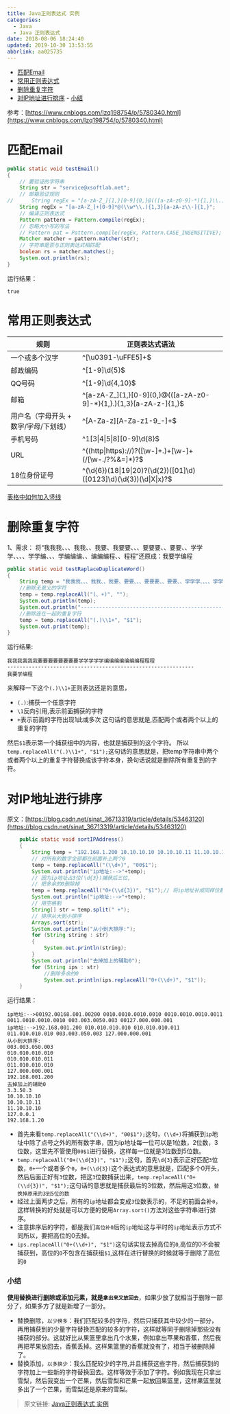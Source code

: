 ```yaml
---
title: Java正则表达式 实例
categories: 
  - Java
  - Java 正则表达式
date: 2018-08-06 18:24:40
updated: 2019-10-30 13:53:55
abbrlink: aa025735
---
```

- [匹配Email](/blog/html/aa025735/#匹配Email)
- [常用正则表达式](/blog/html/aa025735/#常用正则表达式)
- [删除重复字符](/blog/html/aa025735/#删除重复字符)
- [对IP地址进行排序](/blog/html/aa025735/#对IP地址进行排序)
        - [小结](/blog/html/aa025735/#小结)

<!--more-->
<script src="https://cdn.bootcss.com/jquery/3.4.0/jquery.slim.min.js"></script>
<script>$(document).ready(function () {$(".post-body > ul:nth-child(1)").hide();});</script>

<!--end-->
参考：[https://www.cnblogs.com/lzq198754/p/5780340.html](https://www.cnblogs.com/lzq198754/p/5780340.html)
# 匹配Email #
```java
public static void testEmail() 
{
    // 要验证的字符串
    String str = "service@xsoftlab.net";
    // 邮箱验证规则
//	    String regEx = "[a-zA-Z_]{1,}[0-9]{0,}@(([a-zA-z0-9]-*){1,}\\.){1,3}[a-zA-z\\-]{1,}";
    String regEx = "[a-zA-Z_]+[0-9]*@(\\w*\\.){1,3}[a-zA-z\\-]{1,}";
    // 编译正则表达式
    Pattern pattern = Pattern.compile(regEx);
    // 忽略大小写的写法
    // Pattern pat = Pattern.compile(regEx, Pattern.CASE_INSENSITIVE);
    Matcher matcher = pattern.matcher(str);
    // 字符串是否与正则表达式相匹配
    boolean rs = matcher.matches();
    System.out.println(rs);
}
```
运行结果：
```
true
```
# 常用正则表达式 #

|规则|正则表达式语法|
|-|-|
|一个或多个汉字|^[\u0391-\uFFE5]+$ |
|邮政编码|^[1-9]\d{5}$|
|QQ号码|^[1-9]\d{4,10}$ |
|邮箱|^[a-zA-Z_]{1,}[0-9]{0,}@(([a-zA-z0-9]-*){1,}\.){1,3}[a-zA-z\-]{1,}$|
|用户名（字母开头 + 数字/字母/下划线）|^[A-Za-z][A-Za-z1-9_-]+$|
|手机号码|^1[3&#124;4&#124;5&#124;8][0-9]\d{8}$ |
|URL|^((http&#124;https)://)?([\w-]+\.)+[\w-]+(/[\w-./?%&=]*)?$|
|18位身份证号|^(\d{6})(18&#124;19&#124;20)?(\d{2})([01]\d)([0123]\d)(\d{3})(\d&#124;X&#124;x)?$|
[表格中如何加入竖线](https://blog.csdn.net/u013553529/article/details/51024733)

# 删除重复字符 #
1、需求： 将“我我我、、、我我、、我要、我要要、、、要要要、、要要、、学学学、、、、学学编、、、学编编编、、编编编程、、程程”还原成：我要学编程
```java
public static void testRaplaceDuplicateWord()
{
	String temp = "我我我、、、我我、、我要、要要、、、要要要、、要要、、学学学、、、、学学编、、、编编编、、编编编程、、程程";
	//删除无意义的字符
	temp = temp.replaceAll("(、+)", "");
	System.out.println(temp);
	System.out.println("-------------------------------------------------------------");
	//删除连在一起的重复字符
	temp = temp.replaceAll("(.)\\1+", "$1");
	System.out.print(temp);
}

```
运行结果:
```
我我我我我我要要要要要要要要学学学学学编编编编编编编程程程
-------------------------------------------------------------
我要学编程
```
来解释一下这个`(.)\\1+`正则表达还是的意思，
- `(.)`:捕获一个任意字符
- `\1`反向引用,表示前面捕获的字符
- `+`表示前面的字符出现1此或多次
这句话的意思就是,匹配两个或者两个以上的重复的字符

然后`$1`表示第一个捕获组中的内容，也就是捕获到的这个字符。
所以`temp.replaceAll("(.)\\1+", "$1");`这句话的意思就是，把temp字符串中两个或者两个以上的重复字符替换成该字符本身，换句话说就是删除所有重复到的字符。

# 对IP地址进行排序 #
原文：[https://blog.csdn.net/sinat_36713319/article/details/53463120](https://blog.csdn.net/sinat_36713319/article/details/53463120)
```java
	public static void sortIPAddress()
	{
		String temp = "192.168.1.200 10.10.10.10 10.10.10.11 11.10.10.10 3.3.50.3 127.0.0.1";
		// 对所有的数字全部都在前面补上两个0
		temp = temp.replaceAll("(\\d+)", "00$1");
		System.out.println("ip地址:-->"+temp);
		// 因为ip地址占3位(\d{3})捕获后三位,
		// 把多余的0删除掉
		temp = temp.replaceAll("0+(\\d{3})", "$1");// 将ip地址补成同样位数
		System.out.println("ip地址:-->"+temp);
		// 用空格割
		String[] str = temp.split(" +");
		// 排序从大到小排序
		Arrays.sort(str);
		System.out.println("从小到大排序:");
		for (String string : str)
		{
			System.out.println(string);
		}
		System.out.println("去掉加上的辅助0");
		for (String ips : str)
			//删除多余的0
			System.out.println(ips.replaceAll("0+(\\d+)", "$1"));
	}
```
运行结果：
```
ip地址:-->00192.00168.001.00200 0010.0010.0010.0010 0010.0010.0010.0011 0011.0010.0010.0010 003.003.0050.003 00127.000.000.001
ip地址:-->192.168.001.200 010.010.010.010 010.010.010.011 011.010.010.010 003.003.050.003 127.000.000.001
从小到大排序:
003.003.050.003
010.010.010.010
010.010.010.011
011.010.010.010
127.000.000.001
192.168.001.200
去掉加上的辅助0
3.3.50.3
10.10.10.10
10.10.10.11
11.10.10.10
127.0.0.1
192.168.1.20

```
- 首先来看`temp.replaceAll("(\\d+)", "00$1");`这句，`(\\d+)`将捕获到`ip`地址中除了点号之外的所有数字串，因为ip地址每一位可以是1位数，2位数，3位数，这里先不管使用`00$1`进行替换，这样每一位就是3位数到5位数。
- `temp.replaceAll("0+(\\d{3})", "$1");`这句，首先`\d{3}`表示正好匹配`3`位数，`0+`一个或者多个`0`，`0+(\\d{3})`这个表达式的意思就是，匹配多个0开头，然后后面正好有`3`位数，把这`3`位数捕获出来，`temp.replaceAll("0+(\\d{3})", "$1");`这句话的意思就是捕获最后的3位数，然后用这`3`位数，`替换掉原来的3到5位的数`
- 经过上面两步之后，所有的`ip`地址都会变成`3`位数表示的，不足的前面会补`0`，这样转换的好处就是可以方便的使用`Array.sort()`方法对这些字符串进行排序。
- 注意排序后的字符，都是我们`高位补0`后的`ip`地址这与平时的`ip`地址表示方式不同所以，要把高位的0去掉。
- `ips.replaceAll("0+(\\d+)", "$1")`这句话实现去掉高位的`0`,高位的0不会被捕获到，高位的`0`不包含在捕获组`$1`,这样在进行替换的时候就等于删除了高位的`0`

### 小结 ###
**使用替换进行删除或添加元素，就是`拿出来又放回去`**，如果少放了就相当于删除一部分了，如果多方了就是新增了一部分。

- 替换删除，`以少换多`：我们匹配较多的字符，然后只捕获其中较少的一部分，再用捕获到的少量字符替换匹配的较多的字符，这样就等同于删除掉那些没有捕获的部分。这就好比从果篮里拿出几个水果，例如拿出苹果和香蕉，然后我再把苹果放回去，香蕉丢掉。这样果篮里的香蕉就没有了，相当于被删除掉了。
- 替换添加，`以多换少`：我么匹配较少的字符,并且捕获这些字符，然后捕获到的字符加上一些新的字符替换回去。这样等效于添加了字符。例如我现在只拿出雪梨，然后我变出一个芒果，然后雪梨和芒果一起放回果篮里，这样果篮里就多出了一个芒果，而雪梨还是原来的雪梨。


>原文链接: [Java正则表达式 实例](https://lanlan2017.github.io/blog/aa025735/)
